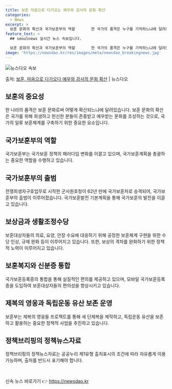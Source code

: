 ```yaml
---
title: 보훈 마음으로 다가오는 예우와 감사의 문화 확산
categories:
  - News
excerpt: >
  보훈 문화의 확산과 국가보훈부의 역할       한 국가의 품격은 누구를 기억하느냐에 달려있다고 했습니다. …
feature_text: >
  ## seoulnews 실시간 뉴스 속보입니다.

  보훈 문화의 확산과 국가보훈부의 역할       한 국가의 품격은 누구를 기억하느냐에 달려있다고 했습니다. …
image: 'https://newsdao.kr/res/images/meta/newsdao_breakingnews.jpg'
---
```


![뉴스다오 속보](https://newsdao.kr/res/images/meta/newsdao_breakingnews.jpg)

<p>출처: <a href="https://newsdao.kr/4003" rel="dofollow">보훈, 마음으로 다가오다 예우와 감사의 문화 확산</a> | 뉴스다오</p>

<h2 data-ke-size="size26">보훈의 중요성</h2>
<p data-ke-size="size16">한 나라의 품격은 보훈 문화로써 어떻게 확산되느냐에 달려있습니다. 보훈 문화의 확산은 국가를 위해 희생하고 헌신한 분들이 존중받고 예우받는 문화를 조성하는 것으로, 국가의 일류 보훈체계를 구축하기 위한 중요한 요소입니다.</p>

<h2 data-ke-size="size26">국가보훈부의 역할</h2>
<p data-ke-size="size16">국가보훈부는 국가보훈 정책의 패러다임 변화를 이끌고 있으며, 국가보훈계획을 총괄하는 중요한 역할을 수행하고 있습니다.</p>

<h2 data-ke-size="size26">국가보훈부의 출범</h2>
<p data-ke-size="size16">전쟁희생자구호업무로 시작한 군사원호청이 62년 만에 국가보훈처로 승격되어, 국가보훈부의 출범이 이루어졌습니다. 국가보훈발전 기본계획을 통해 국가보훈의 발전을 이끌고 있습니다.</p>

<h2 data-ke-size="size26">보상금과 생활조정수당</h2>
<p data-ke-size="size16">보훈대상자들의 의료, 요양, 안장 수요에 대응하기 위해 공정한 보훈체계 구현을 위한 수당 인상, 규제 완화 등이 이루어지고 있습니다. 또한, 보상의 격차를 완화하기 위한 정책적 노력이 이루어지고 있습니다.</p>

<h2 data-ke-size="size26">보훈복지와 신분증 통합</h2>
<p data-ke-size="size16">국가보훈등록증의 통합을 통해 실질적인 편의를 제공하고 있으며, 모바일 국가보훈등록증을 도입하여 보훈대상자들의 편의성을 향상시키고 있습니다.</p>

<h2 data-ke-size="size26">제복의 영웅과 독립운동 유산 보존 운영</h2>
<p data-ke-size="size16">보훈부는 제복의 영웅들 프로젝트를 통해 새 단체복을 제작하고, 독립운동 유산을 보존하고 활용하는 중요한 정책적 사업을 추진하고 있습니다.</p>

<h2 data-ke-size="size26">정책브리핑의 정책뉴스자료</h2>
<p data-ke-size="size16">정책브리핑의 정책뉴스자료는 공공누리 제1유형 출처표시의 조건에 따라 자유롭게 이용 가능하며, 출처를 반드시 표기해야 합니다.</p>
<p data-ke-size="size16">&nbsp;</p> 

신속 뉴스 바로가기 👉 <a href="https://newsdao.kr" rel="dofollow">https://newsdao.kr</a>


